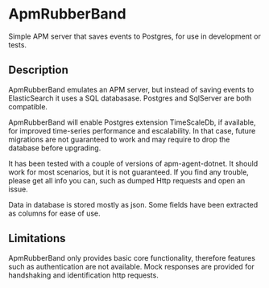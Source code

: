 # ApmRubberBand
Simple APM server that saves events to Postgres, for use in development or tests.

## Description

ApmRubberBand emulates an APM server, but instead of saving events to ElasticSearch it uses a SQL databasase. Postgres and SqlServer are both compatible. 

ApmRubberBand will enable Postgres extension TimeScaleDb, if available, for improved time-series performance and escalability. In that case, future migrations are not guaranteed to work and may  require to drop the database before upgrading.

It has been tested with a couple of versions of apm-agent-dotnet. It should work for most scenarios, but it is not guaranteed. If you find any trouble, please get all info you can, such as dumped Http requests and open an issue. 

Data in database is stored mostly as json. Some fields have been extracted as columns for ease of use.

## Limitations

ApmRubberBand only provides basic core functionality, therefore features such as authentication are not available. Mock responses are provided for handshaking and identification http requests.

